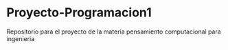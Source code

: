 # Proyecto-Programacion1
Repositorio para el proyecto de la materia pensamiento computacional para ingenieria
